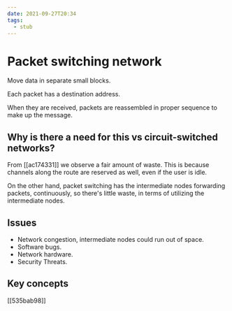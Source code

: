 ```yaml
---
date: 2021-09-27T20:34
tags: 
  - stub
---
```


# Packet switching network

Move data in separate small blocks.

Each packet has a destination address.

When they are received, packets are reassembled in proper sequence to make up the message.

## Why is there a need for this vs circuit-switched networks?

From [[ac174331]] we observe a fair amount of waste.
This is because channels along the route are reserved as well,
even if the user is idle.

On the other hand, packet switching has the intermediate nodes forwarding packets,
continuously, so there's little waste, in terms of utilizing the intermediate nodes.

## Issues

- Network congestion, intermediate nodes could run out of space.
- Software bugs.
- Network hardware.
- Security Threats.

## Key concepts

[[535bab98]]
